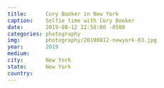 ```yaml
---
title:  	Cory Booker in New York
caption:	Selfie time with Cory Booker
date:   	2019-08-12 22:58:00 -0500
categories: photography
img:		photography/20190812-newyork-03.jpg
year:		2019
medium:
city:		New York
state:		New York
country:
---
```

